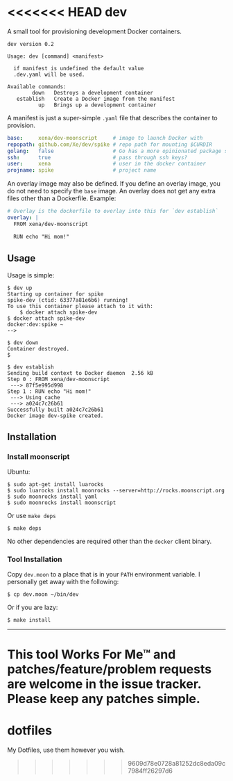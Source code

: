 <<<<<<< HEAD
dev
===

A small tool for provisioning development Docker containers.

```
dev version 0.2

Usage: dev [command] <manifest>

  if manifest is undefined the default value
  .dev.yaml will be used.

Available commands:
        down   Destroys a development container
   establish   Create a Docker image from the manifest
          up   Brings up a development container
```

A manifest is just a super-simple `.yaml` file that describes the container to 
provision.

```yaml
base:     xena/dev-moonscript     # image to launch Docker with
repopath: github.com/Xe/dev/spike # repo path for mounting $CURDIR
golang:   false                   # Go has a more opinionated package store
ssh:      true                    # pass through ssh keys?
user:     xena                    # user in the docker container
projname: spike                   # project name
```

An overlay image may also be defined. If you define an overlay image, you do 
not need to specify the `base` image. An overlay does not get any extra files 
other than a Dockerfile. Example:

```yaml
# Overlay is the dockerfile to overlay into this for `dev establish`
overlay: |
  FROM xena/dev-moonscript

  RUN echo "Hi mom!"
```

## Usage

Usage is simple:

```console
$ dev up
Starting up container for spike
spike-dev (ctid: 63377a81e6b6) running!
To use this container please attach to it with:
    $ docker attach spike-dev
$ docker attach spike-dev
docker:dev:spike ~
-->
```

```console
$ dev down
Container destroyed.
$
```

```console
$ dev establish
Sending build context to Docker daemon  2.56 kB
Step 0 : FROM xena/dev-moonscript
 ---> 87f5e995d998
Step 1 : RUN echo "Hi mom!"
 ---> Using cache
 ---> a024c7c26b61
Successfully built a024c7c26b61
Docker image dev-spike created.
```

## Installation

### Install moonscript

Ubuntu:

```console
$ sudo apt-get install luarocks
$ sudo luarocks install moonrocks --server=http://rocks.moonscript.org
$ sudo moonrocks install yaml
$ sudo moonrocks install moonscript
```

Or use `make deps`

```console
$ make deps
```

No other dependencies are required other than the `docker` client binary.

### Tool Installation

Copy `dev.moon` to a place that is in your `PATH` environment variable. 
I personally get away with the following:

```console
$ cp dev.moon ~/bin/dev
```

Or if you are lazy:

```console
$ make install
```

---

This tool Works For Me™ and patches/feature/problem requests are welcome in the 
issue tracker. Please keep any patches simple.
=======
dotfiles
========

My Dotfiles, use them however you wish.
>>>>>>> 9609d78e0728a81252dc8eda09c7984ff26297d6
